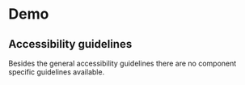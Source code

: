 # Demo

## Accessibility guidelines

Besides the general accessibility guidelines there are no component specific guidelines available.
